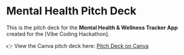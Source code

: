 # Mental Health Pitch Deck

This is the pitch deck for the **Mental Health & Wellness Tracker App** created for the [Vibe Coding Hackathon].

👉 View the Canva pitch deck here: [Pitch Deck on Canva]([PASTE-YOUR-CANVA-LINK-HERE](https://www.canva.com/design/DAGlbwz7a68/42eZiKQD3LeoT0jbljYGmw/edit?utm_content=DAGlbwz7a68&utm_campaign=designshare&utm_medium=link2&utm_source=sharebutton))


